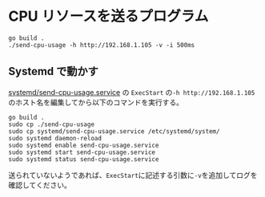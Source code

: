 # CPU リソースを送るプログラム

```
go build .
./send-cpu-usage -h http://192.168.1.105 -v -i 500ms
```

## Systemd で動かす

[systemd/send-cpu-usage.service](systemd/send-cpu-usage.service) の `ExecStart` の`-h http://192.168.1.105` のホスト名を編集してから以下のコマンドを実行する。

```
go build .
sudo cp ./send-cpu-usage
sudo cp systemd/send-cpu-usage.service /etc/systemd/system/
sudo systemd daemon-reload
sudo systemd enable send-cpu-usage.service
sudo systemd start send-cpu-usage.service
sudo systemd status send-cpu-usage.service
```

送られていないようであれば、`ExecStart`に記述する引数に`-v`を追加してログを確認してください。
